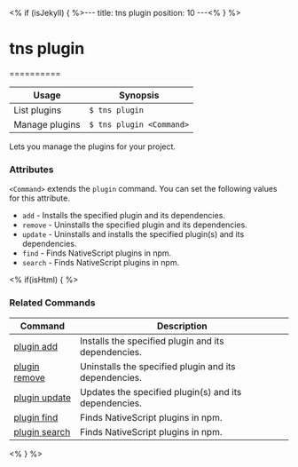 <% if (isJekyll) { %>---
title: tns plugin
position: 10
---<% } %>
# tns plugin
==========

Usage | Synopsis
---|---
List plugins | `$ tns plugin`
Manage plugins | `$ tns plugin <Command>`

Lets you manage the plugins for your project.

### Attributes
`<Command>` extends the `plugin` command. You can set the following values for this attribute.
* `add` - Installs the specified plugin and its dependencies.
* `remove` - Uninstalls the specified plugin and its dependencies.
* `update` - Uninstalls and installs the specified plugin(s) and its dependencies.
* `find` - Finds NativeScript plugins in npm.
* `search` - Finds NativeScript plugins in npm.

<% if(isHtml) { %>
### Related Commands

Command | Description
----------|----------
[plugin add](plugin-add.html) | Installs the specified plugin and its dependencies.
[plugin remove](plugin-remove.html) | Uninstalls the specified plugin and its dependencies.
[plugin update](plugin-update.html) | Updates the specified plugin(s) and its dependencies.
[plugin find](plugin-find.html) | Finds NativeScript plugins in npm.
[plugin search](plugin-search.html) | Finds NativeScript plugins in npm.
<% } %>
